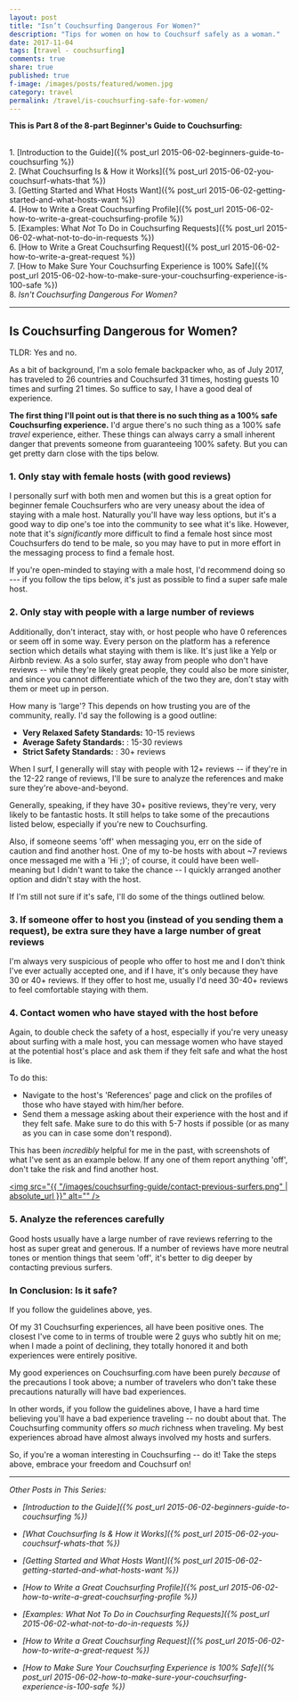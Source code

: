 ```yaml
---
layout: post
title: "Isn’t Couchsurfing Dangerous For Women?"
description: "Tips for women on how to Couchsurf safely as a woman."
date: 2017-11-04
tags: [travel - couchsurfing]
comments: true
share: true
published: true
f-image: /images/posts/featured/women.jpg
category: travel
permalink: /travel/is-couchsurfing-safe-for-women/
---
```


__This is Part 8 of the 8-part Beginner's Guide to Couchsurfing:__

<br>1. [Introduction to the Guide]({% post_url 2015-06-02-beginners-guide-to-couchsurfing %}) <br>2. [What Couchsurfing Is & How it Works]({% post_url 2015-06-02-you-couchsurf-whats-that %}) <br> 3. [Getting Started and What Hosts Want]({% post_url 2015-06-02-getting-started-and-what-hosts-want %}) <br>4. [How to Write a Great Couchsurfing Profile]({% post_url 2015-06-02-how-to-write-a-great-couchsurfing-profile %}) <br>5. [Examples: What *Not* To Do in Couchsurfing Requests]({% post_url 2015-06-02-what-not-to-do-in-requests %}) <br>6. [How to Write a Great Couchsurfing Request]({% post_url 2015-06-02-how-to-write-a-great-request %}) <br>7. [How to Make Sure Your Couchsurfing Experience is 100% Safe]({% post_url 2015-06-02-how-to-make-sure-your-couchsurfing-experience-is-100-safe %}) <br>8. _Isn't Couchsurfing Dangerous For Women?_

-----

## Is Couchsurfing Dangerous for Women? 

TLDR: Yes and no. 

As a bit of background, I'm a solo female backpacker who, as of July 2017, has traveled to 26 countries and Couchsurfed 31 times, hosting guests 10 times and surfing 21 times. So suffice to say, I have a good deal of experience.

__The first thing I'll point out is that there is no such thing as a 100% safe Couchsurfing experience.__  I'd argue there's no such thing as a 100% safe _travel_ experience, either. These things can always carry a small inherent danger that prevents someone from guaranteeing 100% safety. But you can get pretty darn close with the tips below. 

### 1. Only stay with female hosts (with good reviews)

I personally surf with both men and women but this is a great option for beginner female Couchsurfers who are very uneasy about the idea of staying with a male host. Naturally you'll have way less options, but it's a good way to dip one's toe into the community to see what it's like. However, note that it's *significantly* more difficult to find a female host since most Couchsurfers do tend to be male, so you may have to put in more effort in the messaging process to find a female host. 

If you're open-minded to staying with a male host, I'd recommend doing so --- if you follow the tips below, it's just as possible to find a super safe male host.

### 2. Only stay with people with a large number of reviews

Additionally, don't interact, stay with, or host people who have 0 references or seem off in some way. 
Every person on the platform has a reference section which details what staying with them is like. It's just like a Yelp or Airbnb review. As a solo surfer, stay away from people who don't have reviews -- while they're likely great people, they could also be more sinister, and since you cannot differentiate which of the two they are, don't stay with them or meet up in person.

How many is 'large'? This depends on how trusting you are of the community, really. I'd say the following is a good outline: 

* __Very Relaxed Safety Standards:__ 10-15 reviews
* __Average Safety Standards:__ : 15-30 reviews
* __Strict Safety Standards:__ : 30+ reviews

When I surf, I generally will stay with people with 12+ reviews -- if they're in the 12-22 range of reviews, I'll be sure to analyze the references and make sure they're above-and-beyond. 

Generally, speaking, if they have 30+ positive reviews, they're very, very likely to be fantastic hosts. It still helps to take some of the precautions listed below, especially if you're new to Couchsurfing. 

Also, if someone seems 'off' when messaging you, err on the side of caution and find another host. One of my to-be hosts with about ~7 reviews once messaged me with a 'Hi ;)'; of course, it could have been well-meaning but I didn't want to take the chance -- I quickly arranged another option and didn't stay with the host.  

If I'm still not sure if it's safe, I'll do some of the things outlined below.

### 3. If someone offer to host you (instead of you sending them a request), be extra sure they have a large number of great reviews

I'm always very suspicious of people who offer to host me and I don't think I've ever actually accepted one, and if I have, it's only because they have 30 or 40+ reviews. If they offer to host me, usually I'd need 30-40+ reviews to feel comfortable staying with them. 

### 4. Contact women who have stayed with the host before 

Again, to double check the safety of a host, especially if you're very uneasy about surfing with a male host, you can message women who have stayed at the potential host's place and ask them if they felt safe and what the host is like. 

To do this: 
* Navigate to the host's 'References' page and click on the profiles of those who have stayed with him/her before. 
* Send them a message asking about their experience with the host and if they felt safe. Make sure to do this with 5-7 hosts if possible (or as many as you can in case some don't respond).

This has been *incredibly* helpful for me in the past, with screenshots of what I've sent as an example below. If any one of them report anything 'off', don't take the risk and find another host.

<a href="#" class="image main"><img src="{{ "/images/couchsurfing-guide/contact-previous-surfers.png" | absolute_url }}" alt="" /></a>

### 5. Analyze the references carefully

Good hosts usually have a large number of rave reviews referring to the host as super great and generous. If a number of reviews have more neutral tones or mention things that seem 'off', it's better to dig deeper by contacting previous surfers. 

### In Conclusion: Is it safe?

If you follow the guidelines above, yes.

Of my 31 Couchsurfing experiences, all have been positive ones. The closest I've come to in terms of trouble were 2 guys who subtly hit on me; when I made a point of declining, they totally honored it and both experiences were entirely positive.

My good experiences on Couchsurfing.com have been purely *because* of the precautions I took above; a number of travelers who don't take these precautions naturally will have bad experiences. 

In other words, if you follow the guidelines above, I have a hard time believing you'll have a bad experience traveling -- no doubt about that. The Couchsurfing community offers *so much* richness when traveling. My best experiences abroad have almost always involved my hosts and surfers. 

So, if you're a woman interesting in Couchsurfing -- do it! Take the steps above, embrace your freedom and Couchsurf on! 

------

_Other Posts in This Series:_

* _[Introduction to the Guide]({% post_url 2015-06-02-beginners-guide-to-couchsurfing %})_

*  _[What Couchsurfing Is & How it Works]({% post_url 2015-06-02-you-couchsurf-whats-that %})_

* _[Getting Started and What Hosts Want]({% post_url 2015-06-02-getting-started-and-what-hosts-want %})_

* _[How to Write a Great Couchsurfing Profile]({% post_url 2015-06-02-how-to-write-a-great-couchsurfing-profile %})_

* _[Examples: What *Not* To Do in Couchsurfing Requests]({% post_url 2015-06-02-what-not-to-do-in-requests %})_

* _[How to Write a Great Couchsurfing Request]({% post_url 2015-06-02-how-to-write-a-great-request %})_

* _[How to Make Sure Your Couchsurfing Experience is 100% Safe]({% post_url 2015-06-02-how-to-make-sure-your-couchsurfing-experience-is-100-safe %})_
